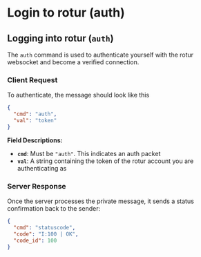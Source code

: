 # Login to rotur (auth)

## Logging into rotur (`auth`)

The `auth` command is used to authenticate yourself with the rotur websocket and become a verified connection.

### Client Request

To authenticate, the message should look like this

```json
{
  "cmd": "auth",
  "val": "token"
}
```

**Field Descriptions:**

* **`cmd`**: Must be `"auth"`. This indicates an auth packet
* **`val`**: A string containing the token of the rotur account you are authenticating as

### Server Response

Once the server processes the private message, it sends a status confirmation back to the sender:

```json
{
  "cmd": "statuscode",
  "code": "I:100 | OK",
  "code_id": 100
}
```
